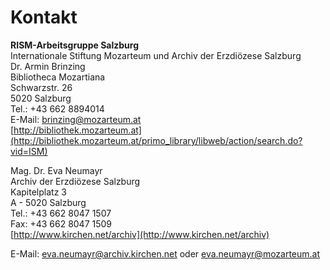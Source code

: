 # Kontakt

<b>RISM-Arbeitsgruppe Salzburg</b>  
Internationale Stiftung Mozarteum und Archiv der Erzdiözese Salzburg    
Dr. Armin Brinzing  
Bibliotheca Mozartiana  
Schwarzstr. 26  
5020 Salzburg  
Tel.: +43 662 8894014  
E-Mail: brinzing@mozarteum.at  
[http://bibliothek.mozarteum.at](http://bibliothek.mozarteum.at/primo_library/libweb/action/search.do?vid=ISM)
  
Mag. Dr. Eva Neumayr  
Archiv der Erzdiözese Salzburg  
Kapitelplatz 3  
A - 5020 Salzburg  
Tel.: +43 662 8047 1507  
Fax: +43 662 8047 1509  
[http://www.kirchen.net/archiv](http://www.kirchen.net/archiv)

E-Mail: eva.neumayr@archiv.kirchen.net oder eva.neumayr@mozarteum.at

